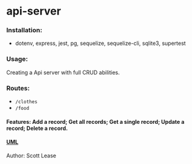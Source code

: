 # api-server

### Installation:

- dotenv, express, jest, pg, sequelize, sequelize-cli, sqlite3, supertest

### Usage:

Creating a Api server with full CRUD abilities.

### Routes:

- `/clothes`
- `/food`

#### Features: Add a record; Get all records; Get a single record; Update a record; Delete a record.

#### [UML](assets/api-server.png)

Author: Scott Lease
